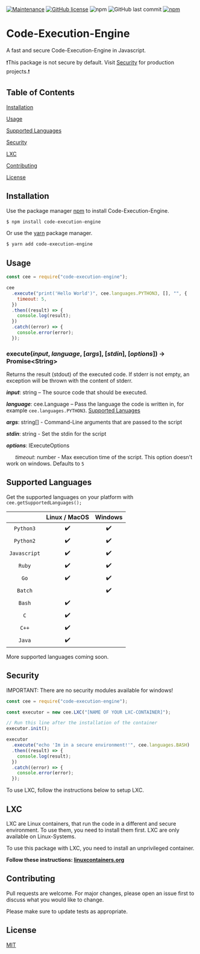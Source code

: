 [![Maintenance](https://img.shields.io/badge/Maintained%3F-yes-green.svg?style=for-the-badge)](https://GitHub.com/simonkoeck/code-execution-engine/graphs/commit-activity) [![GitHub license](https://img.shields.io/github/license/simonkoeck/code-execution-engine?style=for-the-badge)](https://github.com/simonkoeck/code-execution-engine/blob/master/LICENSE) ![npm](https://img.shields.io/npm/dw/code-execution-engine?style=for-the-badge) ![GitHub last commit](https://img.shields.io/github/last-commit/simonkoeck/code-execution-engine?style=for-the-badge) [![npm](https://img.shields.io/npm/v/code-execution-engine?style=for-the-badge)](https://www.npmjs.com/package/code-execution-engine)

# Code-Execution-Engine

A fast and secure Code-Execution-Engine in Javascript.

❗This package is not secure by default. Visit [Security](#security) for production projects.❗

## Table of Contents

[Installation](#installation)

[Usage](#usage)

[Supported Languages](#supported-languages)

[Security](#security)

[LXC](#lxc)

[Contributing](#contributing)

[License](#license)

<a name="installation"/>

## Installation

Use the package manager [npm](https://www.npmjs.com) to install Code-Execution-Engine.

```bash
$ npm install code-execution-engine
```

Or use the [yarn](https://yarnpkg.com) package manager.

```bash
$ yarn add code-execution-engine
```

<a name="usage"/>

## Usage

```javascript
const cee = require("code-execution-engine");

cee
  .execute("print('Hello World')", cee.languages.PYTHON3, [], "", {
    timeout: 5,
  })
  .then((result) => {
    console.log(result);
  })
  .catch((error) => {
    console.error(error);
  });
```

### execute(_input_, _language_, [_args_], [_stdin_], [_options_]) → Promise&lt;String&gt;

Returns the result (stdout) of the executed code. If stderr is not empty, an exception will be thrown with the content of stderr.

**_input_**: string – The source code that should be executed.

**_language_**: cee.Language – Pass the language the code is written in, for example `cee.languages.PYTHON3`. [Supported Lanuages](#supported-languages)

**_args_**: string[] - Command-Line arguments that are passed to the script

**_stdin_**: string - Set the stdin for the script

**_options_**: IExecuteOptions

&nbsp;&nbsp;&nbsp;&nbsp;&nbsp;&nbsp;_timeout_: number - Max execution time of the script. This option doesn't work on windows. Defaults to `5`

<a name="supported-languages"/>

## Supported Languages

Get the supported languages on your platform with `cee.getSupportedLanguages();`

|              | Linux / MacOS | Windows |
| :----------: | :-----------: | :-----: |
|  `Python3`   |      ✔️       |   ✔️    |
|  `Python2`   |      ✔️       |   ✔️    |
| `Javascript` |      ✔️       |   ✔️    |
|    `Ruby`    |      ✔️       |   ✔️    |
|     `Go`     |      ✔️       |   ✔️    |
|   `Batch`    |               |   ✔️    |
|    `Bash`    |      ✔️       |         |
|     `C`      |      ✔️       |         |
|    `C++`     |      ✔️       |         |
|    `Java`    |      ✔️       |         |

More supported languages coming soon.

<a name="security"/>

## Security

IMPORTANT: There are no security modules available for windows!

```javascript
const cee = require("code-execution-engine");

const executor = new cee.LXC("[NAME OF YOUR LXC-CONTAINER]");

// Run this line after the installation of the container
executor.init();

executor
  .execute("echo 'Im in a secure environment!'", cee.languages.BASH)
  .then((result) => {
    console.log(result);
  })
  .catch((error) => {
    console.error(error);
  });
```

To use LXC, follow the instructions below to setup LXC.

<a name="lxc"/>

## LXC

LXC are Linux containers, that run the code in a different and secure environment. To use them, you need to install them first. LXC are only available on Linux-Systems.

To use this package with LXC, you need to install an unprivileged container.

**Follow these instructions: [linuxcontainers.org](https://linuxcontainers.org/lxc/getting-started/#creating-unprivileged-containers-as-a-user)**

<a name="contributing"/>

## Contributing

Pull requests are welcome. For major changes, please open an issue first to discuss what you would like to change.

Please make sure to update tests as appropriate.

<a name="license"/>

## License

[MIT](https://choosealicense.com/licenses/mit/)
